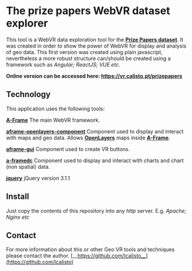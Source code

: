 # The prize papers WebVR dataset explorer

This tool is a WebVR data exploration tool for the [__Prize Papers dataset__](http://prize-papers-atlas-online.brillonline.com). It was created in order to show the power of WebVR for display and analysis of geo data. This first version was created using plain javascript, nevertheless a more robust structure can/should be created using a framework such as _Angular; ReactJS; VUE etc._

__Online version can be accessed here: https://vr.calisto.pt/prizepapers__

## Technology

This application uses the following tools:

[__A-Frame__](https://aframe.io/) The main WebVR framework.

[__aframe-openlayers-component__](https://github.com/lcalisto/aframe-openlayers-component) Component used to display and interact with maps and geo data. Allows [__OpenLayers__](https://openlayers.org/) maps inside [__A-Frame__](https://aframe.io/).

[__aframe-gui__](https://github.com/rdub80/aframe-gui) Component used to create VR buttons.

[__a-framedc__](https://github.com/fran-aguilar/a-framedc) Component used to display and interact with charts and chart (non spatial) data.

[__jquery__](https://jquery.com) jQuery version 3.1.1


## Install

Just copy the contents of this repository into any _http_ server. E.g. _Apache; Nginx etc_

## Contact

For more information about this or other Geo VR tools and techniques please contact the author. [__https://github.com/lcalisto__](https://github.com/lcalisto)